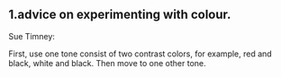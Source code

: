 ## 1.advice on experimenting with colour.

Sue Timney:

First, use one tone consist of two contrast colors, for example, red and black, white and black. Then move to one other tone.

